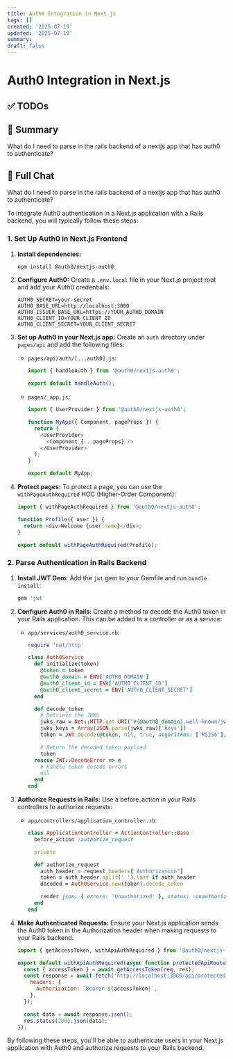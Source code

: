 ```yaml
---
title: Auth0 Integration in Next.js
tags: []
created: '2025-07-19'
updated: '2025-07-19'
summary:
draft: false
---
```


# Auth0 Integration in Next.js

## ✅ TODOs


## 📌 Summary
What do I need to parse in the rails backend of a nextjs app that has auth0 to authenticate?

## 🧠 Full Chat


What do I need to parse in the rails backend of a nextjs app that has auth0 to authenticate?



To integrate Auth0 authentication in a Next.js application with a Rails backend, you will typically follow these steps:

### 1. Set Up Auth0 in Next.js Frontend

1. **Install dependencies:**
   ```bash
   npm install @auth0/nextjs-auth0
   ```

2. **Configure Auth0:**
   Create a `.env.local` file in your Next.js project root and add your Auth0 credentials:
   ```plaintext
   AUTH0_SECRET=your-secret
   AUTH0_BASE_URL=http://localhost:3000
   AUTH0_ISSUER_BASE_URL=https://YOUR_AUTH0_DOMAIN
   AUTH0_CLIENT_ID=YOUR_CLIENT_ID
   AUTH0_CLIENT_SECRET=YOUR_CLIENT_SECRET
   ```

3. **Set up Auth0 in your Next.js app:**
   Create an `auth` directory under `pages/api` and add the following files:

   - `pages/api/auth/[...auth0].js`:
     ```javascript
     import { handleAuth } from '@auth0/nextjs-auth0';

     export default handleAuth();
     ```

   - `pages/_app.js`:
     ```javascript
     import { UserProvider } from '@auth0/nextjs-auth0';

     function MyApp({ Component, pageProps }) {
       return (
         <UserProvider>
           <Component {...pageProps} />
         </UserProvider>
       );
     }

     export default MyApp;
     ```

4. **Protect pages:**
   To protect a page, you can use the `withPageAuthRequired` HOC (Higher-Order Component):

   ```javascript
   import { withPageAuthRequired } from '@auth0/nextjs-auth0';

   function Profile({ user }) {
     return <div>Welcome {user.name}</div>;
   }

   export default withPageAuthRequired(Profile);
   ```

### 2. Parse Authentication in Rails Backend

1. **Install JWT Gem:**
   Add the `jwt` gem to your Gemfile and run `bundle install`:
   ```ruby
   gem 'jwt'
   ```

2. **Configure Auth0 in Rails:**
   Create a method to decode the Auth0 token in your Rails application. This can be added to a controller or as a service:

   - `app/services/auth0_service.rb`:
     ```ruby
     require 'net/http'

     class Auth0Service
       def initialize(token)
         @token = token
         @auth0_domain = ENV['AUTH0_DOMAIN']
         @auth0_client_id = ENV['AUTH0_CLIENT_ID']
         @auth0_client_secret = ENV['AUTH0_CLIENT_SECRET']
       end

       def decode_token
         # Retrieve the JWKS
         jwks_raw = Net::HTTP.get URI("#{@auth0_domain}.well-known/jwks.json")
         jwks_keys = Array(JSON.parse(jwks_raw)['keys'])
         token = JWT.decode(@token, nil, true, algorithms: ['RS256'], jwks: { keys: jwks_keys }).first

         # Return the decoded token payload
         token
       rescue JWT::DecodeError => e
         # Handle token decode errors
         nil
       end
     end
     ```

3. **Authorize Requests in Rails:**
   Use a before_action in your Rails controllers to authorize requests:

   - `app/controllers/application_controller.rb`:
     ```ruby
     class ApplicationController < ActionController::Base
       before_action :authorize_request

       private

       def authorize_request
         auth_header = request.headers['Authorization']
         token = auth_header.split(' ').last if auth_header
         decoded = Auth0Service.new(token).decode_token

         render json: { errors: 'Unauthorized' }, status: :unauthorized unless decoded
       end
     end
     ```

4. **Make Authenticated Requests:**
   Ensure your Next.js application sends the Auth0 token in the Authorization header when making requests to your Rails backend.

   ```javascript
   import { getAccessToken, withApiAuthRequired } from '@auth0/nextjs-auth0';

   export default withApiAuthRequired(async function protectedApiRoute(req, res) {
     const { accessToken } = await getAccessToken(req, res);
     const response = await fetch('http://localhost:3000/api/protected', {
       headers: {
         Authorization: `Bearer ${accessToken}`,
       },
     });

     const data = await response.json();
     res.status(200).json(data);
   });
   ```

By following these steps, you'll be able to authenticate users in your Next.js application with Auth0 and authorize requests to your Rails backend.